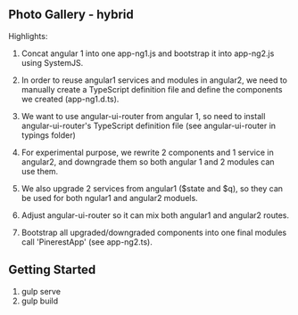 ## Photo Gallery - hybrid 

Highlights:

1. Concat angular 1 into one app-ng1.js and bootstrap it into app-ng2.js using SystemJS.
  
2. In order to reuse angular1 services and modules in angular2, we need to manually create a TypeScript definition file and define the components we created (app-ng1.d.ts).
  
3. We want to use angular-ui-router from angular 1, so need to install angular-ui-router's TypeScript definition file (see angular-ui-router in typings folder)
  
4. For experimental purpose, we rewrite 2 components and 1 service in angular2, and downgrade them so both angular 1 and 2 modules can use them.

5. We also upgrade 2 services from angular1 ($state and $q), so they can be used for both ngular1 and angular2 moduels.

6. Adjust angular-ui-router so it can mix both angular1 and angular2 routes.
  
7. Bootstrap all upgraded/downgraded components into one final modules call 'PinerestApp' (see app-ng2.ts). 



## Getting Started

1. gulp serve
2. gulp build